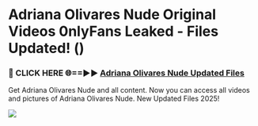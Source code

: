 # Adriana Olivares Nude Original Videos 0nlyFans Leaked - Files Updated! ()

<h3>🔴 CLICK HERE 🌐==►► <a href="https://tinyurl.com/2p9ay9w9" rel="nofollow">Adriana Olivares Nude Updated Files</a></h3>

Get Adriana Olivares Nude and all content. Now you can access all videos and pictures of Adriana Olivares Nude. New Updated Files 2025!

[![](https://i.imgur.com/KQgVmj3.gif)](https://tinyurl.com/2p9ay9w9)
